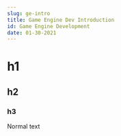 ```yaml
---
slug: ge-intro
title: Game Engine Dev Introduction
id: Game Engine Development
date: 01-30-2021
---
```


# h1

## h2

### h3

Normal text